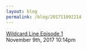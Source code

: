 ```yaml
---
layout: blog
permalink: /blog/201711092214
---
```


<a href=" https://t.umblr.com/redirect?z=https%3A%2F%2Fsoundcloud.com%2Fuser-450753077%2Fwildcard-line-episode-1&amp;t=MzY5MmJkMzc3YTgzYWY5YjE4ZGU2ZTI3MzYxMTkwODJlNjM3YjRlYix6a291WEtwcQ%3D%3D&amp;b=t%3Afu-9eAd3YAv4uRvm3dHEtw&amp;p=https%3A%2F%2Ffutelco.tumblr.com%2Fpost%2F167331128324%2Fwildcard-line-episode-1&amp;m=0&amp;ts=1704229122">
Wildcard Line Episode 1                    </a>

<div id="footer">
<span id="timestamp"> November 9th, 2017 10:14pm </span>
</div>
